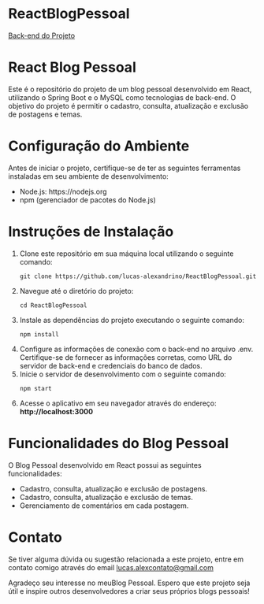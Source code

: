 # ReactBlogPessoal
<a href="https://github.com/lucas-alexandrino/blog_pessoal" target="_blank" >Back-end do Projeto</a>

# React Blog Pessoal
Este é o repositório do projeto de um blog pessoal desenvolvido em React, utilizando o Spring Boot e o MySQL como tecnologias de back-end. O objetivo do projeto é permitir o cadastro, consulta, atualização e exclusão de postagens e temas.

# Configuração do Ambiente
Antes de iniciar o projeto, certifique-se de ter as seguintes ferramentas instaladas em seu ambiente de desenvolvimento:
<ul>
<li>Node.js: https://nodejs.org
<li>npm (gerenciador de pacotes do Node.js)
</ul>

# Instruções de Instalação

<ol>
<li>Clone este repositório em sua máquina local utilizando o seguinte comando:

```
git clone https://github.com/lucas-alexandrino/ReactBlogPessoal.git
```
<li> Navegue até o diretório do projeto:

```
cd ReactBlogPessoal
```
  
<li>Instale as dependências do projeto executando o seguinte comando:

```
npm install
```

<li>Configure as informações de conexão com o back-end no arquivo .env. Certifique-se de fornecer as informações corretas, como URL do servidor de back-end e credenciais do banco de dados.

<li>Inicie o servidor de desenvolvimento com o seguinte comando:

```
npm start 
```

<li>Acesse o aplicativo em seu navegador através do endereço: <strong> http://localhost:3000 </strong>
</ol>

# Funcionalidades do Blog Pessoal

O Blog Pessoal desenvolvido em React possui as seguintes funcionalidades:
<ul>
<li> Cadastro, consulta, atualização e exclusão de postagens.
<li> Cadastro, consulta, atualização e exclusão de temas.
<li> Gerenciamento de comentários em cada postagem.
</ul>

# Contato
Se tiver alguma dúvida ou sugestão relacionada a este projeto, entre em contato comigo  através do email lucas.alexcontato@gmail.com

Agradeço seu interesse no meuBlog Pessoal. Espero que este projeto seja útil e inspire outros desenvolvedores a criar seus próprios blogs pessoais!
